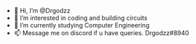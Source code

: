 - 👋 Hi, I’m @Drgodzz
- 👀 I’m interested in coding and building circuits
- 🌱 I’m currently studying Computer Engineering
- 📫 Message me on discord if u have queries. Drgodzz#8940

<!---
Drgodzz/Drgodzz is a ✨ special ✨ repository because its `README.md` (this file) appears on your GitHub profile.
You can click the Preview link to take a look at your changes.
--->
